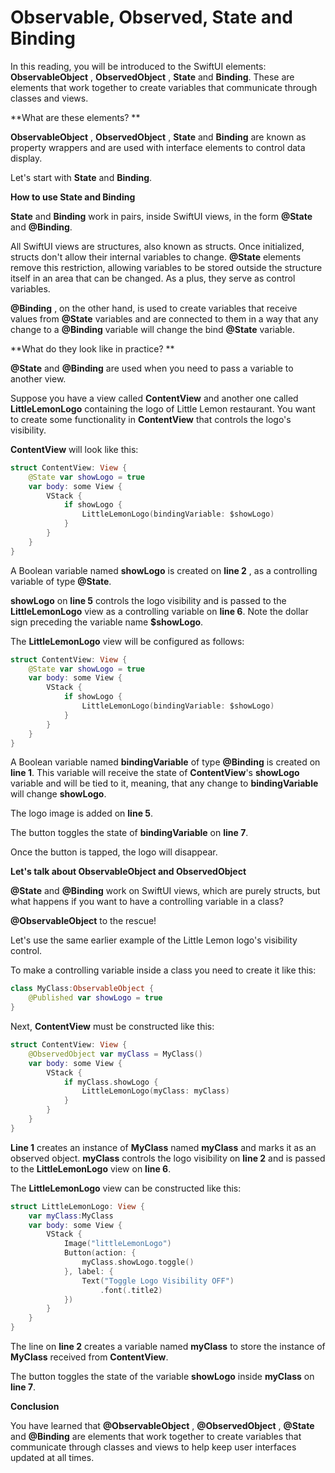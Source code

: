 # **Observable, Observed, State and Binding**

In this reading, you will be introduced to the SwiftUI elements: **ObservableObject** , **ObservedObject** , **State** and **Binding**. These are elements that work together to create variables that communicate through classes and views.

**What are these elements? **

**ObservableObject** , **ObservedObject** , **State** and **Binding** are known as property wrappers and are used with interface elements to control data display.

Let's start with **State** and **Binding**.

**How to use State and Binding**

**State** and **Binding** work in pairs, inside SwiftUI views, in the form **@State** and **@Binding**.

All SwiftUI views are structures, also known as structs. Once initialized, structs don't allow their internal variables to change. **@State** elements remove this restriction, allowing variables to be stored outside the structure itself in an area that can be changed. As a plus, they serve as control variables.

**@Binding** , on the other hand, is used to create variables that receive values from **@State** variables and are connected to them in a way that any change to a **@Binding** variable will change the bind **@State** variable.

**What do they look like in practice? **

**@State** and **@Binding** are used when you need to pass a variable to another view.

Suppose you have a view called **ContentView** and another one called **LittleLemonLogo** containing the logo of Little Lemon restaurant. You want to create some functionality in **ContentView** that controls the logo's visibility.

**ContentView** will look like this:

```swift
struct ContentView: View {
    @State var showLogo = true
    var body: some View {
        VStack {
            if showLogo {
                LittleLemonLogo(bindingVariable: $showLogo)
            }
        }
    }
}
```

A Boolean variable named **showLogo** is created on **line 2** , as a controlling variable of type **@State**.

**showLogo** on **line 5** controls the logo visibility and is passed to the **LittleLemonLogo** view as a controlling variable on **line 6**. Note the dollar sign preceding the variable name **$showLogo**.

The **LittleLemonLogo** view will be configured as follows:

```swift
struct ContentView: View {
    @State var showLogo = true
    var body: some View {
        VStack {
            if showLogo {
                LittleLemonLogo(bindingVariable: $showLogo)
            }
        }
    }
}
```

A Boolean variable named **bindingVariable** of type **@Binding** is created on **line 1**. This variable will receive the state of **ContentView**'s **showLogo** variable and will be tied to it, meaning, that any change to **bindingVariable** will change **showLogo**.

The logo image is added on **line 5**.

The button toggles the state of **bindingVariable** on **line 7**.

Once the button is tapped, the logo will disappear.

**Let's talk about ObservableObject and ObservedObject**

**@State** and **@Binding** work on SwiftUI views, which are purely structs, but what happens if you want to have a controlling variable in a class?

**@ObservableObject** to the rescue!

Let's use the same earlier example of the Little Lemon logo's visibility control.

To make a controlling variable inside a class you need to create it like this:

```swift
class MyClass:ObservableObject { 
    @Published var showLogo = true
}
```

Next, **ContentView** must be constructed like this:

```swift
struct ContentView: View {
    @ObservedObject var myClass = MyClass()
    var body: some View {
        VStack {
            if myClass.showLogo {
                LittleLemonLogo(myClass: myClass)
            }
        }
    }
}
```

**Line 1** creates an instance of **MyClass** named **myClass** and marks it as an observed object. **myClass** controls the logo visibility on **line 2** and is passed to the **LittleLemonLogo** view on **line 6**.

The **LittleLemonLogo** view can be constructed like this:
```swift
struct LittleLemonLogo: View {
    var myClass:MyClass
    var body: some View {
        VStack {
            Image("littleLemonLogo") 
            Button(action: {
                myClass.showLogo.toggle()
            }, label: {
                Text("Toggle Logo Visibility OFF")
                    .font(.title2)
            })
        }
    }
} 
```

The line on **line 2** creates a variable named **myClass** to store the instance of **MyClass** received from **ContentView**.

The button toggles the state of the variable **showLogo** inside **myClass** on **line 7**.

**Conclusion**

You have learned that **@ObservableObject** , **@ObservedObject** , **@State** and **@Binding** are elements that work together to create variables that communicate through classes and views to help keep user interfaces updated at all times.